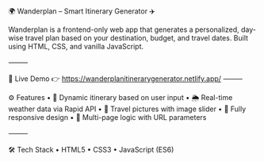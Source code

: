 🌍 Wanderplan – Smart Itinerary Generator ✈️

Wanderplan is a frontend-only web app that generates a personalized, day-wise travel plan based on your destination, budget, and travel dates. Built using HTML, CSS, and vanilla JavaScript.

⸻

🔗 Live Demo
👉 https://wanderplanitinerarygenerator.netlify.app/
⸻

⚙️ Features
	•	🎯 Dynamic itinerary based on user input
	•	🌦️ Real-time weather data via Rapid API
	•	🧭 Travel pictures with image slider
	•	📱 Fully responsive design
	•	🔁 Multi-page logic with URL parameters

⸻

🛠️ Tech Stack
	•	HTML5
	•	CSS3
	•	JavaScript (ES6)
